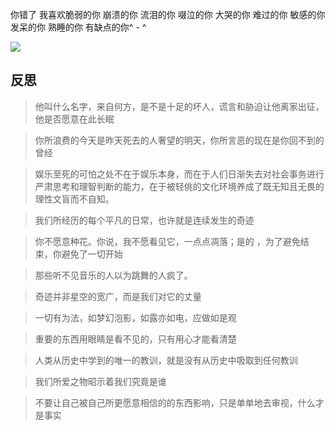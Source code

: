 你错了 我喜欢脆弱的你 崩溃的你 流泪的你 啜泣的你 大哭的你 难过的你 敏感的你 发呆的你 熟睡的你  有缺点的你^ - ^

![](https://pbs.twimg.com/media/GYfgHvRb0AAkn9D?format=jpg)

## 反思
> 他叫什么名字，来自何方，是不是十足的坏人，谎言和胁迫让他离家出征，他是否愿意在此长眠

> 你所浪费的今天是昨天死去的人奢望的明天，你所言恶的现在是你回不到的曾经

> 娱乐至死的可怕之处不在于娱乐本身，而在于人们日渐失去对社会事务进行严肃思考和理智判断的能力，在于被轻佻的文化环境养成了既无知且无畏的理性文盲而不自知。

> 我们所经历的每个平凡的日常，也许就是连续发生的奇迹

> 你不愿意种花。你说，我不愿看见它，一点点凋落；是的 ，为了避免结束，你避免了一切开始

> 那些听不见音乐的人以为跳舞的人疯了。

> 奇迹并非星空的宽广，而是我们对它的丈量

> 一切有为法，如梦幻泡影，如露亦如电，应做如是观

> 重要的东西用眼睛是看不见的，只有用心才能看清楚

> 人类从历史中学到的唯一的教训，就是没有从历史中吸取到任何教训

> 我们所爱之物昭示着我们究竟是谁

> 不要让自己被自己所更愿意相信的的东西影响，只是单单地去审视，什么才是事实

